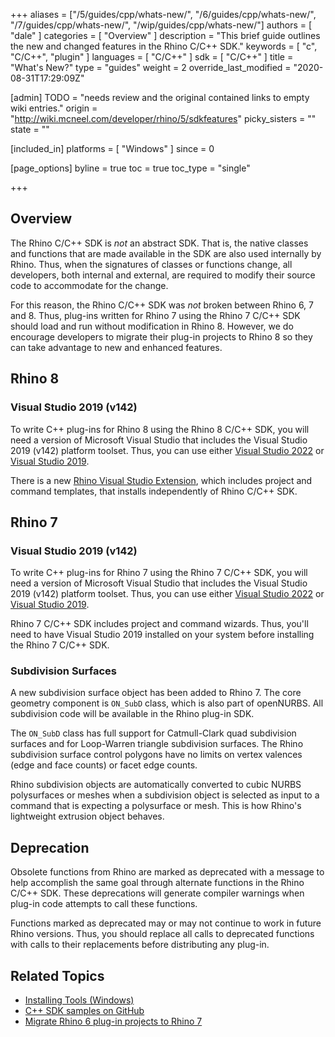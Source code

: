 +++
aliases = ["/5/guides/cpp/whats-new/", "/6/guides/cpp/whats-new/", "/7/guides/cpp/whats-new/", "/wip/guides/cpp/whats-new/"]
authors = [ "dale" ]
categories = [ "Overview" ]
description = "This brief guide outlines the new and changed features in the Rhino C/C++ SDK."
keywords = [ "c", "C/C++", "plugin" ]
languages = [ "C/C++" ]
sdk = [ "C/C++" ]
title = "What's New?"
type = "guides"
weight = 2
override_last_modified = "2020-08-31T17:29:09Z"

[admin]
TODO = "needs review and the original contained links to empty wiki entries."
origin = "http://wiki.mcneel.com/developer/rhino/5/sdkfeatures"
picky_sisters = ""
state = ""

[included_in]
platforms = [ "Windows" ]
since = 0

[page_options]
byline = true
toc = true
toc_type = "single"

+++


## Overview

The Rhino C/C++ SDK is *not* an abstract SDK. That is, the native classes and functions that are made available in the SDK are also used internally by Rhino. Thus, when the signatures of classes or functions change, all developers, both internal and external, are required to modify their source code to accommodate for the change.

For this reason, the Rhino C/C++ SDK was *not* broken between Rhino 6, 7 and 8. Thus, plug-ins written for Rhino 7 using the Rhino 7 C/C++ SDK should load and run without modification in Rhino 8. However, we do encourage developers to migrate their plug-in projects to Rhino 8 so they can take advantage to new and enhanced features.

## Rhino 8

### Visual Studio 2019 (v142)

To write C++ plug-ins for Rhino 8 using the Rhino 8 C/C++ SDK, you will need a version of Microsoft Visual Studio that includes the Visual Studio 2019 (v142) platform toolset. Thus, you can use either [Visual Studio 2022](https://visualstudio.microsoft.com/downloads/) or [Visual Studio 2019](https://visualstudio.microsoft.com/vs/older-downloads/).

There is a new [Rhino Visual Studio Extension](https://github.com/mcneel/RhinoVisualStudioExtensions/releases), which includes project and command templates, that installs independently of Rhino C/C++ SDK.

## Rhino 7

### Visual Studio 2019 (v142)

To write C++ plug-ins for Rhino 7 using the Rhino 7 C/C++ SDK, you will need a version of Microsoft Visual Studio that includes the Visual Studio 2019 (v142) platform toolset. Thus, you can use either [Visual Studio 2022](https://visualstudio.microsoft.com/downloads/) or [Visual Studio 2019](https://visualstudio.microsoft.com/vs/older-downloads/).

Rhino 7 C/C++ SDK includes project and command wizards. Thus, you'll need to have Visual Studio 2019 installed on your system before installing the Rhino 7 C/C++ SDK.

### Subdivision Surfaces

A new subdivision surface object has been added to Rhino 7. The core geometry component is ```ON_SubD``` class, which is also part of openNURBS. All subdivision code will be available in the Rhino plug-in SDK.

The ```ON_SubD``` class has full support for Catmull-Clark quad subdivision surfaces and for Loop-Warren triangle subdivision surfaces. The Rhino subdivision surface control polygons have no limits on vertex valences (edge and face counts) or facet edge counts.

Rhino subdivision objects are automatically converted to cubic NURBS polysurfaces or meshes when a subdivision object is selected as input to a command that is expecting a polysurface or mesh. This is how Rhino's lightweight extrusion object behaves.

## Deprecation

Obsolete functions from Rhino are marked as deprecated with a message to help accomplish the same goal through alternate functions in the Rhino C/C++ SDK. These deprecations will generate compiler warnings when plug-in code attempts to call these functions.

Functions marked as deprecated may or may not continue to work in future Rhino versions. Thus, you should replace all calls to deprecated functions with calls to their replacements before distributing any plug-in.

## Related Topics

- [Installing Tools (Windows)](/guides/cpp/installing-tools-windows)
- [C++ SDK samples on GitHub](https://github.com/mcneel/rhino-developer-samples)
- [Migrate Rhino 6 plug-in projects to Rhino 7](/guides/cpp/migrate-your-plugin-windows)
